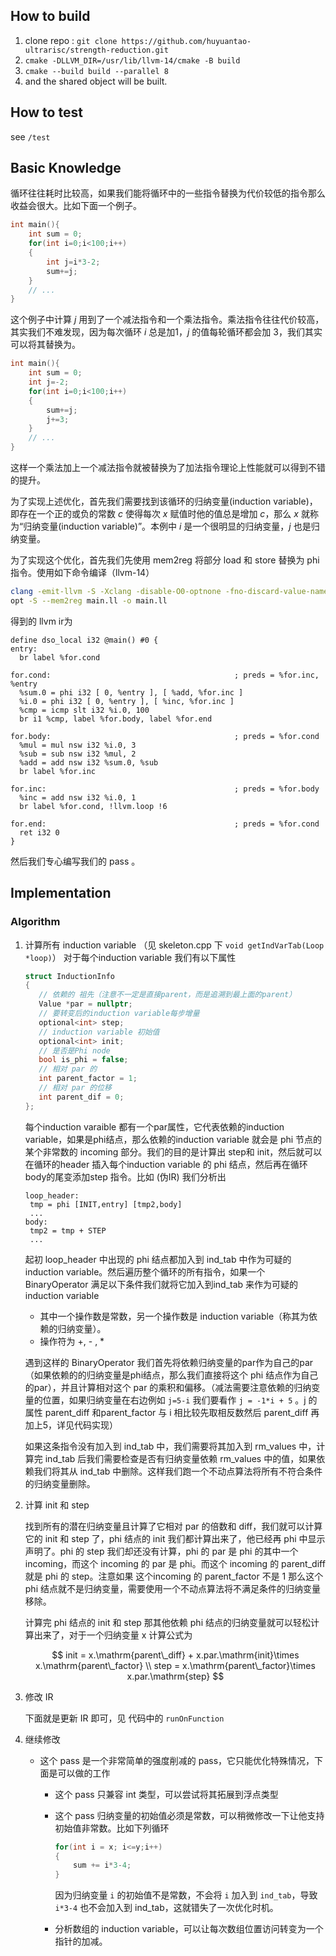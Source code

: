 ## How to build

1. clone repo : `git clone https://github.com/huyuantao-ultrarisc/strength-reduction.git`
2. `cmake -DLLVM_DIR=/usr/lib/llvm-14/cmake -B build`
3. `cmake --build build --parallel 8`
4. and the shared object will be built.

## How to test

see `/test`

##  Basic Knowledge

 循环往往耗时比较高，如果我们能将循环中的一些指令替换为代价较低的指令那么收益会很大。比如下面一个例子。

```cpp
int main(){
    int sum = 0;
    for(int i=0;i<100;i++)
    {
        int j=i*3-2;
        sum+=j;
    }
    // ...
}
```

这个例子中计算 $j$ 用到了一个减法指令和一个乘法指令。乘法指令往往代价较高，其实我们不难发现，因为每次循环 $i$ 总是加1，$j$ 的值每轮循环都会加 $3$，我们其实可以将其替换为。

```cpp
int main(){
    int sum = 0;
    int j=-2;
    for(int i=0;i<100;i++)
    {
        sum+=j;
        j+=3;
    }
    // ...
}
```

这样一个乘法加上一个减法指令就被替换为了加法指令理论上性能就可以得到不错的提升。

为了实现上述优化，首先我们需要找到该循环的归纳变量(induction variable)，即存在一个正的或负的常数 $c$ 使得每次 $x$ 赋值时他的值总是增加 $c$，那么 $x$ 就称为“归纳变量(induction variable)”。本例中 $i$ 是一个很明显的归纳变量，$j$ 也是归纳变量。

为了实现这个优化，首先我们先使用 mem2reg 将部分 load 和 store 替换为 phi 指令。使用如下命令编译（llvm-14）

```bash
clang -emit-llvm -S -Xclang -disable-O0-optnone -fno-discard-value-names main.c -o main.ll
opt -S --mem2reg main.ll -o main.ll
```

得到的 llvm ir为

```
define dso_local i32 @main() #0 {
entry:
  br label %for.cond

for.cond:                                         ; preds = %for.inc, %entry
  %sum.0 = phi i32 [ 0, %entry ], [ %add, %for.inc ]
  %i.0 = phi i32 [ 0, %entry ], [ %inc, %for.inc ]
  %cmp = icmp slt i32 %i.0, 100
  br i1 %cmp, label %for.body, label %for.end

for.body:                                         ; preds = %for.cond
  %mul = mul nsw i32 %i.0, 3
  %sub = sub nsw i32 %mul, 2
  %add = add nsw i32 %sum.0, %sub
  br label %for.inc

for.inc:                                          ; preds = %for.body
  %inc = add nsw i32 %i.0, 1
  br label %for.cond, !llvm.loop !6

for.end:                                          ; preds = %for.cond
  ret i32 0
}
```

然后我们专心编写我们的 pass 。

## Implementation

### Algorithm

1. 计算所有 induction variable （见 skeleton.cpp 下 `void getIndVarTab(Loop *loop)`）
   对于每个induction variable 我们有以下属性

    ```cpp
   struct InductionInfo
   {
       // 依赖的 祖先（注意不一定是直接parent，而是追溯到最上面的parent）
       Value *par = nullptr;
       // 要转变后的induction variable每步增量
       optional<int> step;
       // induction variable 初始值
       optional<int> init;
       // 是否是Phi node
       bool is_phi = false;
       // 相对 par 的
       int parent_factor = 1;
       // 相对 par 的位移
       int parent_dif = 0;
   };
    ```

   每个induction varaible 都有一个par属性，它代表依赖的induction variable，如果是phi结点，那么依赖的induction variable 就会是 phi 节点的某个非常数的 incoming 部分。我们的目的是计算出 step和 init，然后就可以在循环的header 插入每个induction variable 的 phi 结点，然后再在循环body的尾变添加step 指令。比如 (伪IR) 我们分析出

    ```
   loop_header:
     tmp = phi [INIT,entry] [tmp2,body]
     ...
   body:
     tmp2 = tmp + STEP
     ...
    ```

   起初 loop_header 中出现的 phi 结点都加入到 ind_tab 中作为可疑的induction variable。然后遍历整个循环的所有指令，如果一个 BinaryOperator 满足以下条件我们就将它加入到ind_tab 来作为可疑的induction variable

   * 其中一个操作数是常数，另一个操作数是 induction variable（称其为依赖的归纳变量）。
   * 操作符为 +, - , *

   遇到这样的 BinaryOperator 我们首先将依赖归纳变量的par作为自己的par（如果依赖的的归纳变量是phi结点，那么我们直接将这个 phi 结点作为自己的par），并且计算相对这个 par 的乘积和偏移。（减法需要注意依赖的归纳变量的位置，如果归纳变量在右边例如 `j=5-i` 我们要看作 `j = -1*i + 5` 。j 的属性 parent_diff 和parent_factor 与 i 相比较先取相反数然后 parent_diff 再加上5，详见代码实现）

   如果这条指令没有加入到 ind_tab 中，我们需要将其加入到 rm_values 中，计算完 ind_tab 后我们需要检查是否有归纳变量依赖 rm_values 中的值，如果依赖我们将其从 ind_tab 中删除。这样我们跑一个不动点算法将所有不符合条件的归纳变量删除。

2. 计算 init 和 step 

   找到所有的潜在归纳变量且计算了它相对 par 的倍数和 diff，我们就可以计算 它的 init 和 step 了，phi 结点的 init 我们都计算出来了，他已经再 phi 中显示声明了。phi 的 step 我们却还没有计算，phi 的 par 是 phi 的其中一个 incoming，而这个 incoming 的 par 是 phi。而这个 incoming 的 parent_diff 就是 phi 的 step。注意如果 这个incoming 的 parent_factor 不是 1 那么这个 phi 结点就不是归纳变量，需要使用一个不动点算法将不满足条件的归纳变量移除。

   计算完 phi 结点的 init 和 step 那其他依赖 phi 结点的归纳变量就可以轻松计算出来了，对于一个归纳变量 x 计算公式为 

   
   $$
   init = x.\mathrm{parent\_diff} + x.par.\mathrm{init}\times x.\mathrm{parent\_factor} \\
   step = x.\mathrm{parent\_factor}\times x.par.\mathrm{step}
   $$

 3. 修改 IR 

    下面就是更新 IR 即可，见 代码中的 `runOnFunction`

4. 继续修改

   * 这个 pass 是一个非常简单的强度削减的 pass，它只能优化特殊情况，下面是可以做的工作

     * 这个 pass 只兼容 int 类型，可以尝试将其拓展到浮点类型

     * 这个 pass 归纳变量的初始值必须是常数，可以稍微修改一下让他支持初始值非常数。比如下列循环

       ```cpp
       for(int i = x; i<=y;i++)
       {
           sum += i*3-4;
       }
       ```

       因为归纳变量 `i` 的初始值不是常数，不会将 `i` 加入到 `ind_tab`，导致 `i*3-4` 也不会加入到 ind_tab，这就错失了一次优化时机。

     * 分析数组的 induction variable，可以让每次数组位置访问转变为一个指针的加减。